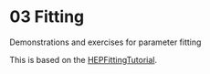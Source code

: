 # 03 Fitting


Demonstrations and exercises for parameter fitting

This is based on the [HEPFittingTutorial](https://github.com/nikoladze/HEPFittingTutorial).


